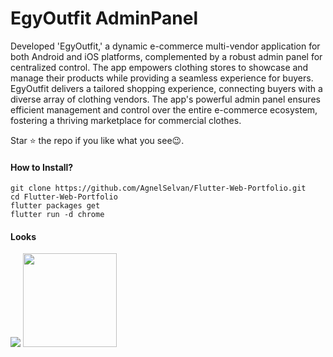 # EgyOutfit AdminPanel

Developed 'EgyOutfit,' a dynamic e-commerce multi-vendor application for both
Android and iOS platforms, complemented by a robust admin panel for centralized
control. The app empowers clothing stores to showcase and manage their products
while providing a seamless experience for buyers.
EgyOutfit delivers a tailored shopping experience, connecting buyers with a diverse
array of clothing vendors. The app's powerful admin panel ensures efficient
management and control over the entire e-commerce ecosystem, fostering a
thriving marketplace for commercial clothes.

Star ⭐ the repo if you like what you see😉.

#### How to Install?
```
git clone https://github.com/AgnelSelvan/Flutter-Web-Portfolio.git
cd Flutter-Web-Portfolio
flutter packages get
flutter run -d chrome
```
#### Looks
<img src="./outputs/gif/desktop.gif" />
<img width="150" src="./outputs/gif/mobile.gif" />

